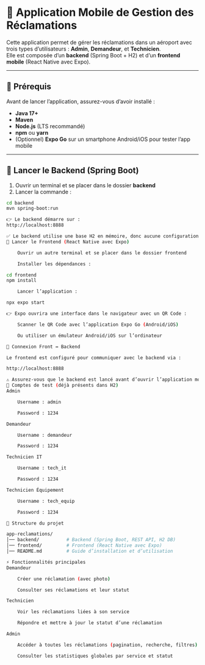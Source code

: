 # 📱 Application Mobile de Gestion des Réclamations

Cette application permet de gérer les réclamations dans un aéroport avec trois types d’utilisateurs : **Admin**, **Demandeur**, et **Technicien**.  
Elle est composée d’un **backend** (Spring Boot + H2) et d’un **frontend mobile** (React Native avec Expo).

---

## 🔧 Prérequis

Avant de lancer l’application, assurez-vous d’avoir installé :

- **Java 17+**
- **Maven**
- **Node.js** (LTS recommandé)
- **npm** ou **yarn**
- (Optionnel) **Expo Go** sur un smartphone Android/iOS pour tester l’app mobile

---

## 🚀 Lancer le Backend (Spring Boot)

1. Ouvrir un terminal et se placer dans le dossier **backend**  
2. Lancer la commande :

```bash
cd backend
mvn spring-boot:run

👉 Le backend démarre sur :
http://localhost:8888

✅ Le backend utilise une base H2 en mémoire, donc aucune configuration de base de données n’est nécessaire.
📱 Lancer le Frontend (React Native avec Expo)

    Ouvrir un autre terminal et se placer dans le dossier frontend

    Installer les dépendances :

cd frontend
npm install

    Lancer l’application :

npx expo start

👉 Expo ouvrira une interface dans le navigateur avec un QR Code :

    Scanner le QR Code avec l’application Expo Go (Android/iOS)

    Ou utiliser un émulateur Android/iOS sur l’ordinateur

🔗 Connexion Front ↔ Backend

Le frontend est configuré pour communiquer avec le backend via :

http://localhost:8888

⚠️ Assurez-vous que le backend est lancé avant d’ouvrir l’application mobile.
👤 Comptes de test (déjà présents dans H2)
Admin

    Username : admin

    Password : 1234

Demandeur

    Username : demandeur

    Password : 1234

Technicien IT

    Username : tech_it

    Password : 1234

Technicien Équipement

    Username : tech_equip

    Password : 1234

📂 Structure du projet

app-reclamations/
│── backend/          # Backend (Spring Boot, REST API, H2 DB)
│── frontend/         # Frontend (React Native avec Expo)
│── README.md         # Guide d’installation et d’utilisation

⚡ Fonctionnalités principales
Demandeur

    Créer une réclamation (avec photo)

    Consulter ses réclamations et leur statut

Technicien

    Voir les réclamations liées à son service

    Répondre et mettre à jour le statut d’une réclamation

Admin

    Accéder à toutes les réclamations (pagination, recherche, filtres)

    Consulter les statistiques globales par service et statut

